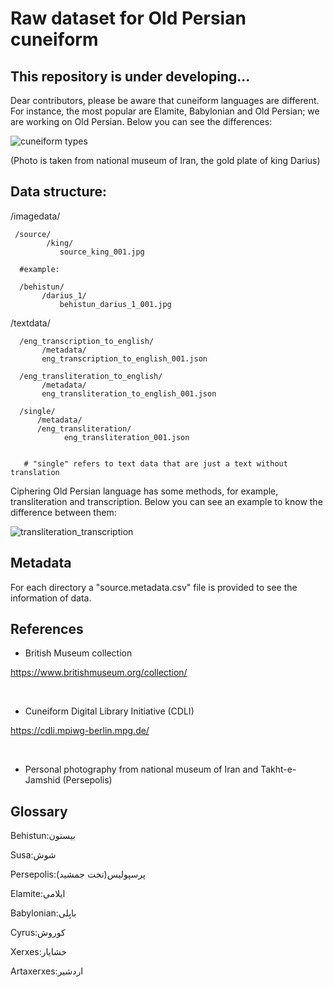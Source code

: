 # Raw dataset for Old Persian cuneiform

## This repository is under developing...

Dear contributors, please be aware that cuneiform languages are different. For instance, the most popular are Elamite, Babylonian and Old Persian; we are working on Old Persian. Below you can see the differences:

![cuneiform types](https://github.com/Electronic-Persian-Old-Library/Persian-Old-Dataset/assets/74653444/edd64823-7c50-4231-9990-9ff723b1556f)

(Photo is taken from national museum of Iran, the gold plate of king Darius)

## Data structure:

/imagedata/

     /source/
            /king/
               source_king_001.jpg
            
      #example:
      
      /behistun/
           /darius_1/
               behistun_darius_1_001.jpg
          
/textdata/
            
      
      /eng_transcription_to_english/
           /metadata/
           eng_transcription_to_english_001.json
           
      /eng_transliteration_to_english/
           /metadata/
           eng_transliteration_to_english_001.json
           
      /single/
          /metadata/
          /eng_transliteration/
                eng_transliteration_001.json

                  
       # "single" refers to text data that are just a text without translation 
      
Ciphering Old Persian language has some methods, for example, transliteration and transcription. Below you can see an example to know the difference between them:

![transliteration_transcription](https://github.com/Electronic-Persian-Old-Library/Persian-Old-Dataset/assets/74653444/a0a1692e-6740-46ac-8167-e9acb7324fec)

            
## Metadata 

For each directory a "source.metadata.csv" file is provided to see the information of data. 

## References

- British Museum collection

https://www.britishmuseum.org/collection/

</br>

- Cuneiform Digital Library Initiative (CDLI)

https://cdli.mpiwg-berlin.mpg.de/

</br>

- Personal photography from national museum of Iran and Takht-e-Jamshid (Persepolis)


## Glossary



Behistun:بیستون

Susa:شوش

Persepolis:پرسپولیس(تخت جمشید)

Elamite:ایلامی

Babylonian:بابِلی

Cyrus:کوروش

Xerxes:خشایار

Artaxerxes:اردشیر


